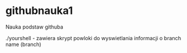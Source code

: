 # githubnauka1
Nauka podstaw githuba


./yourshell - zawiera skrypt powloki do wyswietlania informacji o branch name (branch)

